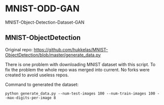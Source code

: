 # MNIST-ODD-GAN

MNIST-Object-Detection-Dataset-GAN

## MNIST-ObjectDetection

Original repo: https://github.com/hukkelas/MNIST-ObjectDetection/blob/master/generate_data.py

There is one problem with downloading MNIST dataset with this script. To fix the problem the whole repo was merged into current. No forks were created to avoid useless repos.

Command to generated the dataset:
```
python generate_data.py --num-test-images 100 --num-train-images 100 --max-digits-per-image 8
```

